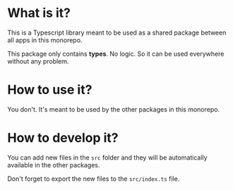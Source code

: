 # What is it?

This is a Typescript library meant to be used as a shared package between all apps in this monorepo.

This package only contains **types**. No logic. So it can be used everywhere without any problem.

# How to use it?

You don't. It's meant to be used by the other packages in this monorepo.

# How to develop it?

You can add new files in the `src` folder and they will be automatically available in the other packages.

Don't forget to export the new files to the `src/index.ts` file.